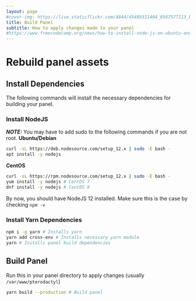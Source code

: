 ```yaml
---
layout: page
#cover-img: https://live.staticflickr.com/4844/45489311404_0567577113_b.jpg
title: Build Panel
subtitle: How to apply changes made to your panel
#https://www.freecodecamp.org/news/how-to-install-node-js-on-ubuntu-and-update-npm-to-the-latest-version/
---
```

# Rebuild panel assets 
## Install Dependencies
The following commands will install the necessary dependencies for building your panel.
### Install NodeJS
***NOTE:*** You may have to add sudo to the following commands if you are not root.
**Ubuntu/Debian**
```bash
curl -sL https://deb.nodesource.com/setup_12.x | sudo -E bash -
apt install -y nodejs
```
**CentOS**
```bash
curl -sL https://rpm.nodesource.com/setup_12.x | sudo -E bash -
yum install -y nodejs # CentOS 7
dnf install -y nodejs # CentOS 8
```
By now, you should have NodeJS 12 installed. Make sure this is the case by checking `npm -v`
### Install Yarn Dependencies
```bash
npm i -g yarn # Installs yarn
yarn add cross-env # Installs necessary yarn module
yarn # Installs panel build dependencies
```
## Build Panel
Run this in your panel directory to apply changes (usually `/var/www/pterodactyl`)
```bash
yarn build --production # Build panel
```
